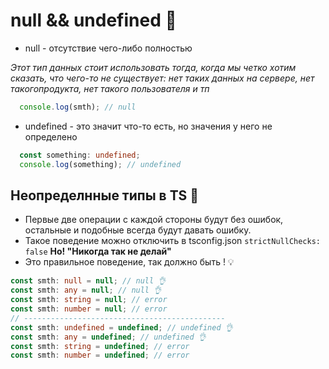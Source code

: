 # null && undefined 📌

- null - отсутствие чего-либо полностью

*Этот тип данных стоит использовать тогда, когда мы четко хотим сказать, что чего-то не существует: нет таких данных на сервере, нет такогопродукта, нет такого пользователя и тп*
```TypeScript
  console.log(smth); // null
```

- undefined - это значит что-то есть, но значения у него не определено 

```TypeScript
  const something: undefined;
  console.log(something); // undefined
```

## Неопределнные типы в TS 📌
- Первые две операции с каждой стороны будут без ошибок, остальные и подобные всегда будут давать ошибку. 
- Такое поведение можно отключить в tsconfig.json `strictNullChecks: false` **Но! "Никогда так не делай"**
- Это правильное поведение, так должно быть ! 💡

```TypeScript
const smth: null = null; // null 👌
const smth: any = null; // null 👌
const smth: string = null; // error
const smth: number = null; // error
// ---------------------------------------------
const smth: undefined = undefined; // undefined 👌
const smth: any = undefined; // undefined 👌
const smth: string = undefined; // error
const smth: number = undefined; // error
```